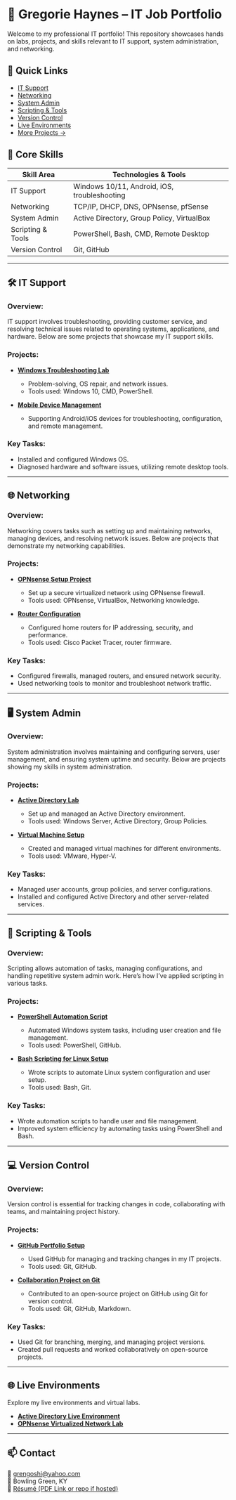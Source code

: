 # 💼 Gregorie Haynes – IT Job Portfolio

Welcome to my professional IT portfolio! This repository showcases hands on labs, projects, and skills relevant to IT support, system administration, and networking. 

## 🔗 Quick Links
- [IT Support](#it-support)
- [Networking](#networking)
- [System Admin](#system-admin)
- [Scripting & Tools](#scripting--tools)
- [Version Control](#version-control)
- [Live Environments](#live-environments)
- [More Projects →](./projects/)

## 🧰 Core Skills

| Skill Area            | Technologies & Tools                            |
|-----------------------|-------------------------------------------------|
| IT Support            | Windows 10/11, Android, iOS, troubleshooting    |
| Networking            | TCP/IP, DHCP, DNS, OPNsense, pfSense           |
| System Admin          | Active Directory, Group Policy, VirtualBox     |
| Scripting & Tools     | PowerShell, Bash, CMD, Remote Desktop          |
| Version Control       | Git, GitHub                                     |

---

## 🛠️ IT Support

### Overview:
IT support involves troubleshooting, providing customer service, and resolving technical issues related to operating systems, applications, and hardware. Below are some projects that showcase my IT support skills.

### Projects:
- **[Windows Troubleshooting Lab](./projects/windows-troubleshooting/)**
  - Problem-solving, OS repair, and network issues.
  - Tools used: Windows 10, CMD, PowerShell.
  
- **[Mobile Device Management](./projects/mobile-device-management/)**
  - Supporting Android/iOS devices for troubleshooting, configuration, and remote management.

### Key Tasks:
- Installed and configured Windows OS.
- Diagnosed hardware and software issues, utilizing remote desktop tools.

---

## 🌐 Networking

### Overview:
Networking covers tasks such as setting up and maintaining networks, managing devices, and resolving network issues. Below are projects that demonstrate my networking capabilities.

### Projects:
- **[OPNsense Setup Project](./projects/opnsense-setup/)**
  - Set up a secure virtualized network using OPNsense firewall.
  - Tools used: OPNsense, VirtualBox, Networking knowledge.

- **[Router Configuration](./projects/router-configuration/)**
  - Configured home routers for IP addressing, security, and performance.
  - Tools used: Cisco Packet Tracer, router firmware.

### Key Tasks:
- Configured firewalls, managed routers, and ensured network security.
- Used networking tools to monitor and troubleshoot network traffic.

---

## 🖥️ System Admin

### Overview:
System administration involves maintaining and configuring servers, user management, and ensuring system uptime and security. Below are projects showing my skills in system administration.

### Projects:
- **[Active Directory Lab](./projects/active-directory-lab/)**
  - Set up and managed an Active Directory environment.
  - Tools used: Windows Server, Active Directory, Group Policies.

- **[Virtual Machine Setup](./projects/virtual-machine-setup/)**
  - Created and managed virtual machines for different environments.
  - Tools used: VMware, Hyper-V.

### Key Tasks:
- Managed user accounts, group policies, and server configurations.
- Installed and configured Active Directory and other server-related services.

---

## 🔧 Scripting & Tools

### Overview:
Scripting allows automation of tasks, managing configurations, and handling repetitive system admin work. Here’s how I’ve applied scripting in various tasks.

### Projects:
- **[PowerShell Automation Script](./projects/powershell-automation/)**
  - Automated Windows system tasks, including user creation and file management.
  - Tools used: PowerShell, GitHub.

- **[Bash Scripting for Linux Setup](./projects/bash-scripting/)**
  - Wrote scripts to automate Linux system configuration and user setup.
  - Tools used: Bash, Git.

### Key Tasks:
- Wrote automation scripts to handle user and file management.
- Improved system efficiency by automating tasks using PowerShell and Bash.

---

## 💻 Version Control

### Overview:
Version control is essential for tracking changes in code, collaborating with teams, and maintaining project history.

### Projects:
- **[GitHub Portfolio Setup](./projects/github-portfolio/)**
  - Used GitHub for managing and tracking changes in my IT projects.
  - Tools used: Git, GitHub.

- **[Collaboration Project on Git](./projects/collaboration-project/)**
  - Contributed to an open-source project on GitHub using Git for version control.
  - Tools used: Git, GitHub, Markdown.

### Key Tasks:
- Used Git for branching, merging, and managing project versions.
- Created pull requests and worked collaboratively on open-source projects.

---

## 🌐 Live Environments

Explore my live environments and virtual labs.

- **[Active Directory Live Environment](./projects/active-directory-live/)**
- **[OPNsense Virtualized Network Lab](./projects/opnsense-live/)**

---

## 📫 Contact

📧 grengoshi@yahoo.com  
📍 Bowling Green, KY  
📄 [Résumé (PDF Link or repo if hosted)](#)
